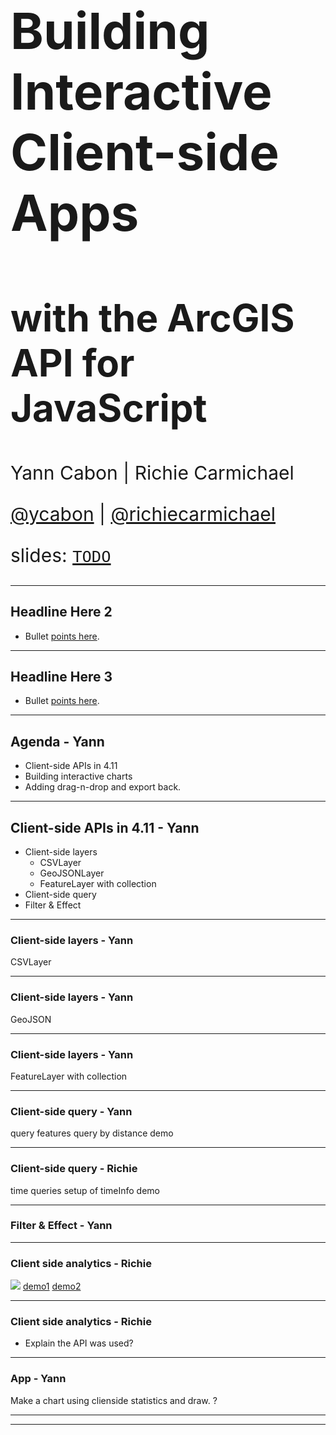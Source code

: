 <!-- .slide: data-background="../reveal.js/img/2019/devsummit/bg-1.png" -->

<h1 style="text-align: left; font-size: 80px;">Building Interactive Client-side Apps</h1>
<h2 style="text-align: left; font-size: 60px;">with the ArcGIS API for JavaScript</h2>
<p style="text-align: left; font-size: 30px;">Yann Cabon | Richie Carmichael</p>
<p style="text-align: left; font-size: 30px;"><a href="https://github.com/ycabon">@ycabon</a> | <a href="https://github.com/richiecarmichael">@richiecarmichael</a></p>
    <p style="text-align: left; font-size: 30px;">slides: <a href=""><code>TODO</code></a></p>

---

<!-- .slide: data-background="../reveal.js/img/2019/devsummit/bg-2.png" -->

## Headline Here 2

* Bullet [points here](http://hakim.se).

---

<!-- .slide: data-background="../reveal.js/img/2019/devsummit/bg-3.png" -->

## Headline Here 3

* Bullet [points here](http://hakim.se).

---

## Agenda - Yann

- Client-side APIs in 4.11
- Building interactive charts
- Adding drag-n-drop and export back.

---

## Client-side APIs in 4.11 - Yann

- Client-side layers
  - CSVLayer
  - GeoJSONLayer
  - FeatureLayer with collection
- Client-side query
- Filter & Effect

---

### Client-side layers - Yann

CSVLayer

---

### Client-side layers - Yann

GeoJSON

---

### Client-side layers - Yann

FeatureLayer with collection

---

### Client-side query - Yann

query features
query by distance
demo

---

### Client-side query - Richie

time queries
setup of timeInfo
demo

---

### Filter & Effect - Yann

---

### Client side analytics - Richie
![](./blue-light.gif)
[demo1](https://apl.esri.com/jg/BlueLights/index.html) [demo2](https://apl.esri.com/jg/BuildingIntersect/index.html)

---

### Client side analytics - Richie
- Explain the API was used?

---

### App - Yann

Make a chart using clienside statistics and draw. ?

---

<!-- .slide: data-background="../reveal.js/img/2019/devsummit/bg-esri.png" -->

---

<!-- .slide: data-background="../reveal.js/img/2019/devsummit/bg-rating.png" -->